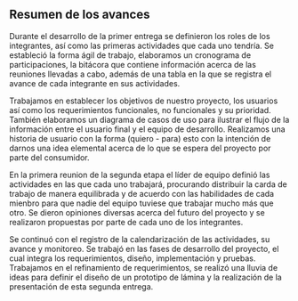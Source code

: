 ## Resumen de los avances

Durante el desarrollo de la primer entrega se definieron los roles de los integrantes, así como las primeras actividades que cada uno tendría. Se estableció la forma ágil de trabajo, elaboramos un cronograma de participaciones, la bitácora que contiene información acerca de las reuniones llevadas a cabo, además de una tabla en la que se registra el avance de cada integrante en sus actividades.

Trabajamos en establecer los objetivos de nuestro proyecto, los usuarios así como los requerimientos funcionales, no funcionales y su prioridad. También elaboramos un diagrama de casos de uso para ilustrar el flujo de la información entre el usuario final y el equipo de desarrollo. Realizamos una historia de usuario con la forma (quiero - para) esto con la intención de darnos una idea elemental acerca de lo que se espera del proyecto por parte del consumidor.

En la primera reunion de la segunda etapa el líder de equipo definió las actividades en las que cada uno trabajará, procurando distribuir la carda de trabajo de manera equilibrada y de acuerdo con las habilidades de cada mienbro para que nadie del equipo tuviese que trabajar mucho más que otro. Se dieron opiniones diversas acerca del futuro del proyecto y se realizaron propuestas por parte de cada uno de los integrantes.

Se continuó con el registro de la calendarización de las actividades, su avance y monitoreo. Se trabajó en las fases de desarrollo del proyecto, el cual integra los requerimientos, diseño, implementación y pruebas. Trabajamos en el refinamiento de requerimientos, se realizó una lluvia de ideas para definir el diseño de un prototipo de lámina y la realización de la presentación de esta segunda entrega.
